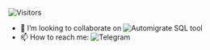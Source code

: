 ![Visitors](https://img.shields.io/github/followers/pavivin?style=social)

- 👯 I’m looking to collaborate on ![Automigrate SQL tool](https://pavivin/sql-migrate)
- 📫 How to reach me: ![Telegram](t.me/pavivin)
<!--
**Pavivin/pavivin** is a ✨ _special_ ✨ repository because its `README.md` (this file) appears on your GitHub profile.

Here are some ideas to get you started:

- 🔭 I’m currently working on ...
- 🌱 I’m currently learning ...

- 🤔 I’m looking for help with ...
- 💬 Ask me about ...

- 😄 Pronouns: ...
- ⚡ Fun fact: ...
-->
